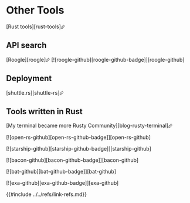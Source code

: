 # Other Tools

[Rust tools][rust-tools]⮳

## API search

[Roogle][roogle]⮳  [![roogle-github][roogle-github-badge]][roogle-github]

## Deployment

[shuttle.rs][shuttle-rs]⮳

## Tools written in Rust

[My terminal became more Rusty Community][blog-rusty-terminal]⮳

[![open-rs-github][open-rs-github-badge]][open-rs-github]

[![starship-github][starship-github-badge]][starship-github]

[![bacon-github][bacon-github-badge]][bacon-github]

[![bat-github][bat-github-badge]][bat-github]

[![exa-github][exa-github-badge]][exa-github]

{{#include ../../refs/link-refs.md}}
